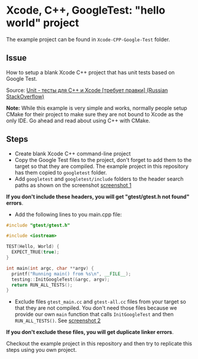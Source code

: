 # Xcode, C++, GoogleTest: "hello world" project

The example project can be found in `Xcode-CPP-Google-Test` folder.

## Issue

How to setup a blank Xcode C++ project that has unit tests based on Google Test.

Source:
[Unit - тесты для C++ и Xcode [требует правки] (Russian StackOverflow)](https://ru.stackoverflow.com/questions/948179/unit-%d1%82%d0%b5%d1%81%d1%82%d1%8b-%d0%b4%d0%bb%d1%8f-c-%d0%b8-xcode)

**Note:** While this example is very simple and works, normally people setup
CMake for their project to make sure they are not bound to Xcode as the only
IDE. Go ahead and read about using C++ with CMake.

## Steps

- Create blank Xcode C++ command-line project
- Copy the Google Test files to the project, don't forget to add them to the
target so that they are compiled. The example project in this repository
has them copied to `googletest` folder.
- Add `googletest` and `googletest/include` folders to the header search paths
as shown on the screenshot [screenshot 1](Screenshot-1-header-search-paths.png)

**If you don't include these headers, you will get "gtest/gtest.h not found"
errors**.

- Add the following lines to you main.cpp file:

```cpp
#include "gtest/gtest.h"

#include <iostream>

TEST(Hello, World) {
  EXPECT_TRUE(true);
}

int main(int argc, char **argv) {
  printf("Running main() from %s\n", __FILE__);
  testing::InitGoogleTest(&argc, argv);
  return RUN_ALL_TESTS();
}
```

- Exclude files `gtest_main.cc` and `gtest-all.cc` files from your target
so that they are not compiled. You don't need those files because we provide
our own `main` function that calls `InitGoogleTest` and then `RUN_ALL_TESTS()`.
See [screenshot 2](Screenshot-2-uncheck-gt-main-and-all.png)

**If you don't exclude these files, you will get duplicate linker errors**.

Checkout the example project in this repository and then try to replicate
this steps using you own project.
